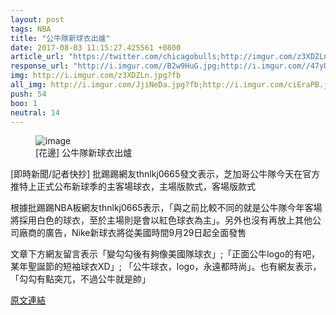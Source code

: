 ```yaml
---
layout: post
tags: NBA
title: "公牛隊新球衣出爐"
date: 2017-08-03 11:15:27.425561 +0800
article_url: "https://twitter.com/chicagobulls;http://imgur.com/z3XDZLn;http://imgur.com/JjiNeDa;http://imgur.com/ciEraPB;http://imgur.com/mnqpIQo;http://imgur.com/Ba8e4B2;http://imgur.com/n29w9sv;http://imgur.com/6pcuhXy;http://imgur.com/R03I20S"
response_url: "http://i.imgur.com//B2w9HuG.jpg;http://i.imgur.com//47yUCH6.jpg;http://i.imgur.com//nLIf2Qr.jpg"
img: http://i.imgur.com/z3XDZLn.jpg?fb
all_img: http://i.imgur.com/JjiNeDa.jpg?fb;http://i.imgur.com/ciEraPB.jpg?fb;http://i.imgur.com/mnqpIQo.jpg?fb;http://i.imgur.com/Ba8e4B2.jpg?fb;http://i.imgur.com/n29w9sv.jpg?fb;http://i.imgur.com/6pcuhXy.jpg?fb;http://i.imgur.com/R03I20S.jpg?fb;http://i.imgur.com//B2w9HuG.jpg;http://i.imgur.com//47yUCH6.jpg;http://i.imgur.com//nLIf2Qr.jpg
push: 54
boo: 1
neutral: 14
---
```


<figure>
<img src="http://i.imgur.com/z3XDZLn.jpg?fb" alt="image">
<figcaption>
[花邊] 公牛隊新球衣出爐
</figcaption>
</figure>



[即時新聞/記者快抄] 批踢踢網友thnlkj0665發文表示，芝加哥公牛隊今天在官方推特上正式公布新球季的主客場球衣，主場版款式，客場版款式

根據批踢踢NBA板網友thnlkj0665表示，「與之前比較不同的就是公牛隊今年客場將採用白色的球衣，至於主場則是會以紅色球衣為主」。另外也沒有再放上其他公司廠商的廣告，Nike新球衣將從美國時間9月29日起全面發售

文章下方網友留言表示「變勾勾後有夠像美國隊球衣」;「正面公牛logo的有吧，某年聖誕節的短袖球衣XD」; 「公牛球衣，logo，永遠都時尚」。也有網友表示，「勾勾有點突兀，不過公牛就是帥」

<a href = "https://www.ptt.cc/bbs/NBA/M.1501685217.A.8EA.html">原文連結</a>

